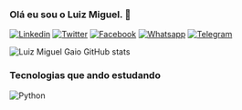 ### Olá eu sou o Luiz Miguel. 🖖

[![Linkedin](https://img.shields.io/badge/LinkedIn-0077B5?style=for-the-badge&logo=linkedin&logoColor=white
)](https://www.linkedin.com/in/luizmiguelgaio/) [![Twitter](https://img.shields.io/badge/Twitter-1DA1F2?style=for-the-badge&logo=twitter&logoColor=white
)](https://twitter.com/TheGaio) 
[![Facebook](https://img.shields.io/badge/Facebook-1877F2?style=for-the-badge&logo=facebook&logoColor=white
)](https://www.facebook.com/LuizMiguelGaio/) [![Whatsapp](https://img.shields.io/badge/WhatsApp-25D366?style=for-the-badge&logo=whatsapp&logoColor=white
)](https://wa.me/5521966686627) 
[![Telegram](https://img.shields.io/badge/Telegram-2CA5E0?style=for-the-badge&logo=telegram&logoColor=white
)](https://t.me/luizmiguelgaio)

![Luiz Miguel Gaio GitHub stats](https://github-readme-stats.vercel.app/api?username=luizmiguelgaio&show_icons=true&theme=dracula)

### Tecnologias que ando estudando

<div style="display: inline-block">
    <img alt="Python" src="https://img.shields.io/badge/Python-3776AB?style=for-the-badge&logo=python&logoColor=white" />
</div>

